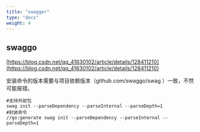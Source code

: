 ```yaml
---
title: "swagger"
type: "docs"
weight: 4
---
```


## swaggo

[https://blog.csdn.net/qq_41630102/article/details/128411210](https://blog.csdn.net/qq_41630102/article/details/128411210)

安装命令的版本需要与项目依赖版本（github.com/swaggo/swag
）一致，不然可能报错。

```shell
#支持外部包
swag init --parseDependency --parseInternal --parseDepth=1
#封装命令
//go:generate swag init --parseDependency --parseInternal --parseDepth=1
```
